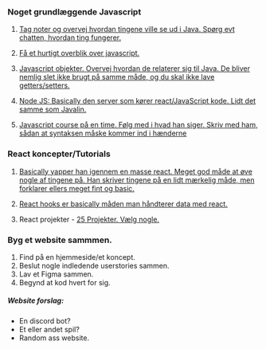 ### Noget grundlæggende Javascript

  1. [ Tag noter og overvej hvordan tingene ville se ud i Java. Spørg evt chatten, hvordan ting fungerer.](https://www.youtube.com/watch?v=9emXNzqCKyg)
 

  2. [ Få et hurtigt overblik over javascript.](https://www.youtube.com/watch?v=lkIFF4maKMU&)
 

  3. [Javascript objekter. Overvej hvordan de relaterer sig til Java. De bliver nemlig slet ikke brugt på samme måde, og du skal ikke lave getters/setters.](https://www.youtube.com/watch?v=napDjGFjHR0)
  

  4. [Node JS: Basically den server som kører react/JavaScript kode. Lidt det samme som Javalin.](https://www.youtube.com/watch?v=ENrzD9HAZK4)
  

  5. [Javascript course på en time.  Følg med i hvad han siger. Skriv med ham, sådan at syntaksen måske kommer ind i hænderne](https://www.youtube.com/watch?v=W6NZfCO5SIk)

### React koncepter/Tutorials

  1. [Basically yapper han igennem en masse react. Meget god måde at øve nogle af tingene på. Han skriver tingene på en lidt mærkelig måde, men forklarer ellers meget fint og basic.](https://www.youtube.com/watch?v=CgkZ7MvWUAA&)


  2. [React hooks er basically måden man håndterer data med react. ](https://www.youtube.com/watch?v=O6P86uwfdR0&list=PLZlA0Gpn_vH8EtggFGERCwMY5u5hOjf-h)

  3. React projekter
    - [25 Projekter. Vælg nogle.](https://www.youtube.com/watch?v=5ZdHfJVAY-s)


### Byg et website sammmen.
  1. Find på en hjemmeside/et koncept.
  2. Beslut nogle indledende userstories sammen.
  3. Lav et Figma sammen.
  4. Begynd at kod hvert for sig.

##### Website forslag:
  - En discord bot?
  - Et eller andet spil?
  - Random ass website.

